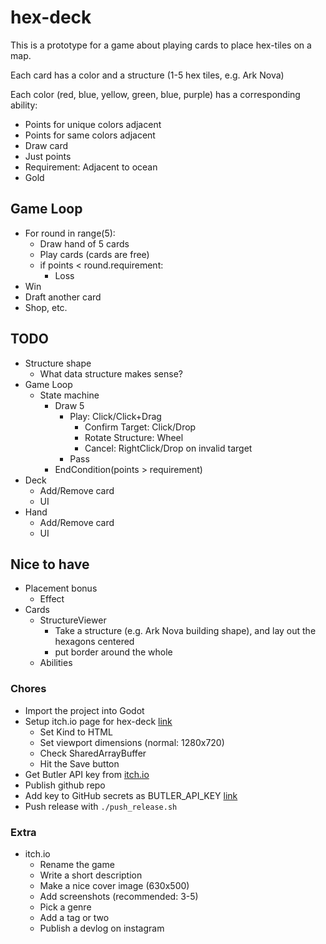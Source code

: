 # hex-deck

This is a prototype for a game about playing cards to place hex-tiles on a map.

Each card has a color and a structure (1-5 hex tiles, e.g. Ark Nova)

Each color (red, blue, yellow, green, blue, purple) has a corresponding ability:

- Points for unique colors adjacent
- Points for same colors adjacent
- Draw card
- Just points
- Requirement: Adjacent to ocean
- Gold

## Game Loop

- For round in range(5):
  - Draw hand of 5 cards
  - Play cards (cards are free)
  - if points < round.requirement:
    - Loss
- Win
- Draft another card
- Shop, etc.

## TODO

- Structure shape
  - What data structure makes sense?
- Game Loop
  - State machine
    - Draw 5
      - Play: Click/Click+Drag
        - Confirm Target: Click/Drop
        - Rotate Structure: Wheel
        - Cancel: RightClick/Drop on invalid target
      - Pass
    - EndCondition(points > requirement)
- Deck
  - Add/Remove card
  - UI
- Hand
  - Add/Remove card
  - UI

## Nice to have

- Placement bonus
  - Effect
- Cards
  - StructureViewer
    - Take a structure (e.g. Ark Nova building shape), and lay out the hexagons centered
    - put border around the whole
  - Abilities

### Chores

- Import the project into Godot
- Setup itch.io page for hex-deck [link](https://itch.io/game/new)
  - Set Kind to HTML
  - Set viewport dimensions (normal: 1280x720)
  - Check SharedArrayBuffer
  - Hit the Save button
- Get Butler API key from [itch.io](https://itch.io/user/settings/api-keys)
- Publish github repo
- Add key to GitHub secrets as BUTLER_API_KEY [link](https://github.com/bjornarprytz/hex-deck/settings/secrets/actions)
- Push release with `./push_release.sh`

### Extra

- itch.io
  - Rename the game
  - Write a short description
  - Make a nice cover image (630x500)
  - Add screenshots (recommended: 3-5)
  - Pick a genre
  - Add a tag or two
  - Publish a devlog on instagram
